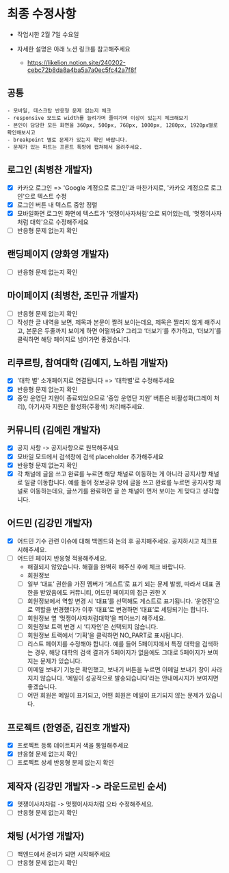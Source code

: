# 최종 수정사항

-   작업시한 2월 7일 수요일

-   자세한 설명은 아래 노션 링크를 참고해주세요
    -   https://likelion.notion.site/240202-cebc72b8da8a4ba5a7a0ec5fc42a7f8f

## 공통

    - 모바일, 데스크탑 반응형 문제 없는지 체크
    - responsive 모드로 width를 늘려가며 줄여가며 이상이 있는지 체크해보기
    - 본인이 담당한 모든 화면을 360px, 500px, 768px, 1000px, 1280px, 1920px별로 확인해보시고
    - breakpoint 별로 문제가 있는지 확인 바랍니다.
    - 문제가 있는 파트는 프론트 톡방에 캡쳐해서 올려주세요.

## 로그인 (최병찬 개발자)

-   [x] 카카오 로그인 => 'Google 계정으로 로그인'과 마찬가지로, '카카오 계정으로 로그인'으로 텍스트 수정
-   [x] 로그인 버튼 내 텍스트 중앙 정렬
-   [x] 모바일화면 로그인 화면에 텍스트가 '멋쟁이사자처럼'으로 되어있는데, '멋쟁이사자처럼 대학'으로 수정해주세요
-   [ ] 반응형 문제 없는지 확인

## 랜딩페이지 (양화영 개발자)

-   [ ] 반응형 문제 없는지 확인

## 마이페이지 (최병찬, 조민규 개발자)

-   [ ] 반응형 문제 없는지 확인
-   [ ] 작성한 글 내역을 보면, 제목과 본문이 짤려 보이는데요, 제목은 짤리지 않게 해주시고, 본문은 두줄까지 보이게 하면 어떨까요? 그리고 ‘더보기’를 추가하고, ‘더보기’를 클릭하면 해당 페이지로 넘어가면 좋겠습니다.

## 리쿠르팅, 참여대학 (김예지, 노하림 개발자)

-   [x] '대학 별' 소개페이지로 연결됩니다 => '대학별'로 수정해주세요
-   [x] 반응형 문제 없는지 확인
-   [x] 중앙 운영단 지원이 종료되었으므로 ‘중앙 운영단 지원’ 버튼은 비활성화(그레이 처리), 아기사자 지원은 활성화(주황색) 처리해주세요.

## 커뮤니티 (김예린 개발자)

-   [x] 공지 사항 -> 공지사항으로 원복해주세요
-   [x] 모바일 모드에서 검색창에 검색 placeholder 추가해주세요
-   [x] 반응형 문제 없는지 확인
-   [x] 각 채널에 글을 쓰고 완료를 누르면 해당 채널로 이동하는 게 아니라 공지사항 채널로 일괄 이동합니다.
        예를 들어 정보공유 방에 글을 쓰고 완료를 누르면 공지사항 채널로 이동하는데요, 글쓰기를 완료하면 글 쓴 채널이 먼저 보이는 게 맞다고 생각합니다.

## 어드민 (김강민 개발자)

-   [x] 어드민 기수 관련 이슈에 대해 백엔드와 논의 후 공지해주세요. 공지하시고 체크표시해주세요.
-   [ ] 어드민 페이지 반응형 적용해주세요.
    -   해결되지 않았습니다. 해결을 완벽히 해주신 후에 체크 바랍니다.
    -   회원정보
    -   [ ] 일부 ‘대표’ 권한을 가진 멤버가 ‘게스트’로 표기 되는 문제 발생, 따라서 대표 권한을 받았음에도 커뮤니티, 어드민 페이지의 접근 권한 X
    -   [ ] 회원정보에서 역할 변경 시 ‘대표’를 선택해도 게스트로 표기됩니다. ‘운영진’으로 역할을 변경했다가 이후 ‘대표’로 변경하면 ‘대표’로 세팅되기는 합니다.
    -   [ ] 회원정보 옆 ‘멋쟁이사자처럼대학’을 띄어쓰기 해주세요.
    -   [ ] 회원정보 트랙 변경 시 ‘디자인’은 선택되지 않습니다.
    -   [ ] 회원정보 트랙에서 ‘기획’을 클릭하면 NO_PART로 표시됩니다.
    -   [ ] 리스트 페이지를 수정해야 합니다. 예를 들어 5페이지에서 특정 대학을 검색하는 경우, 해당 대학의 검색 결과가 5페이지가 없음에도 그대로 5페이지가 보여지는 문제가 있습니다.
    -   [ ] 이메일 보내기 기능은 확인했고, 보내기 버튼을 누르면 이메일 보내기 창이 사라지지 않습니다. ‘메일이 성공적으로 발송되습니다’라는 안내메시지가 보여지면 좋겠습니다.
    -   [ ] 어떤 회원은 메일이 표기되고, 어떤 회원은 메일이 표기되지 않는 문제가 있습니다.

## 프로젝트 (한영준, 김진호 개발자)

-   [x] 프로젝트 등록 데이트피커 색을 통일해주세요
-   [x] 반응형 문제 없는지 확인
-   [ ] 프로젝트 상세 반응형 문제 없는지 확인

## 제작자 (김강민 개발자 -> 라운드로빈 순서)

-   [x] 멋쟁이사자차럼 -> 멋쟁이사자처럼 오타 수정해주세요.
-   [ ] 반응형 문제 없는지 확인

## 채팅 (서가영 개발자)

-   [ ] 백엔드에서 준비가 되면 시작해주세요
-   [ ] 반응형 문제 없는지 확인
